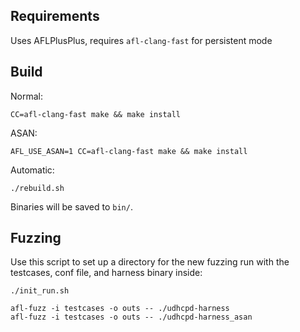 
## Requirements

Uses AFLPlusPlus, requires `afl-clang-fast` for persistent mode

## Build

Normal:

```
CC=afl-clang-fast make && make install
```

ASAN:
```
AFL_USE_ASAN=1 CC=afl-clang-fast make && make install
```

Automatic:
```
./rebuild.sh
```

Binaries will be saved to `bin/`.

## Fuzzing

Use this script to set up a directory for the new fuzzing run with the testcases, conf file, and harness binary inside:

```
./init_run.sh
```

```
afl-fuzz -i testcases -o outs -- ./udhcpd-harness
afl-fuzz -i testcases -o outs -- ./udhcpd-harness_asan
```